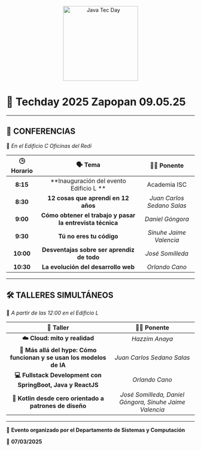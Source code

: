 <p align="center">
  <img src="#TSJ.jpg" alt="Java Tec Day" width="200"/>
</p>

# 🚀 Techday 2025 Zapopan 09.05.25

---

## 📢 CONFERENCIAS
📍 *En el Edificio C Oficinas del Redi*

| 🕒 Horario | 🗣️ Tema | 👨‍🏫 Ponente |
|:------------:|:-------------------------:|:------------------------:|
| **8:15** | **Inauguración del evento Edificio L ** | Academia ISC |
| **8:30** | **12 cosas que aprendí en 12 años** | *Juan Carlos Sedano Salas* |
| **9:00** | **Cómo obtener el trabajo y pasar la entrevista técnica** | *Daniel Góngora* |
| **9:30** | **Tú no eres tu código** | *Sinuhe Jaime Valencia* |
| **10:00** | **Desventajas sobre ser aprendiz de todo** | *José Somilleda* |
| **10:30** | **La evolución del desarrollo web** | *Orlando Cano* |

---

## 🛠️ TALLERES SIMULTÁNEOS
📍 *A partir de las 12:00 en el Edificio L*

| 💼 Taller | 👨‍🏫 Ponente |
|:-----------------------------:|:------------------------------:|
| **☁️ Cloud: mito y realidad** | *Hazzim Anaya* |
| **🤖 Más allá del hype: Cómo funcionan y se usan los modelos de IA** | *Juan Carlos Sedano Salas* |
| **💻 Fullstack Development con SpringBoot, Java y ReactJS** | *Orlando Cano* |
| **📱 Kotlin desde cero orientado a patrones de diseño** | *José Somilleda, Daniel Góngora, Sinuhe Jaime Valencia* |

---

📝 **Evento organizado por el Departamento de Sistemas y Computación**

📅 **07/03/2025**

